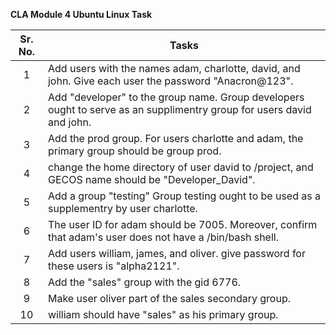   
**CLA Module 4 Ubuntu Linux Task**

| Sr. No. | Tasks |
| :---: | ----- |
| 1 | Add users with the names adam, charlotte, david, and john. Give each user the password "Anacron@123". |
| 2 | Add "developer" to the group name. Group developers ought to serve as an supplimentry group for users david and john. |
| 3 | Add the prod group. For users charlotte and adam, the primary group should be group prod. |
| 4 | change the home directory of user david to /project, and GECOS name should be "Developer\_David". |
| 5 | Add a group "testing" Group testing ought to be used as a supplementry by user charlotte. |
| 6 | The user ID for adam should be 7005\. Moreover, confirm that adam's user does not have a /bin/bash shell. |
| 7 | Add users william, james, and oliver. give password for these users is "alpha2121". |
| 8 | Add the "sales" group with the gid 6776\. |
| 9 | Make user oliver part of the sales secondary group. |
| 10 | william should have "sales" as his primary group. |

